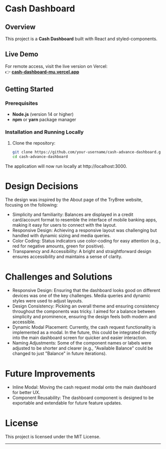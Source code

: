 # Cash Dashboard

## Overview

This project is a **Cash Dashboard** built with React and styled-components.

## Live Demo

For remote access, visit the live version on Vercel:  
👉 **[cash-dashboard-mu.vercel.app](https://cash-dashboard-mu.vercel.app)**

## Getting Started

### Prerequisites

- **Node.js** (version 14 or higher)
- **npm** or **yarn** package manager

### Installation and Running Locally

1. Clone the repository:
   ```bash
   git clone https://github.com/your-username/cash-advance-dashboard.git
   cd cash-advance-dashboard
   ```

The application will now run locally at http://localhost:3000.

# Design Decisions

The design was inspired by the About page of the TryBree website, focusing on the following:

- Simplicity and familiarity: Balances are displayed in a credit card/account format to resemble the interface of mobile banking apps, making it easy for users to connect with the layout.
- Responsive Design: Achieving a responsive layout was challenging but handled with dynamic sizing and media queries.
- Color Coding: Status indicators use color-coding for easy attention (e.g., red for negative amounts, green for positive).
- Transparency and Accessibility: A bright and straightforward design ensures accessibility and maintains a sense of clarity.

# Challenges and Solutions

- Responsive Design: Ensuring that the dashboard looks good on different devices was one of the key challenges. Media queries and dynamic styles were used to adjust layouts.
- Design Consistency: Picking an overall theme and ensuring consistency throughout the components was tricky. I aimed for a balance between simplicity and prominence, ensuring the design feels both modern and accessible.
- Dynamic Modal Placement: Currently, the cash request functionality is implemented as a modal. In the future, this could be integrated directly into the main dashboard screen for quicker and easier interaction.
- Naming Adjustments: Some of the component names or labels were adjusted to be shorter and clearer (e.g., "Available Balance" could be changed to just "Balance" in future iterations).

# Future Improvements

- Inline Modal: Moving the cash request modal onto the main dashboard for better UX.
- Component Reusability: The dashboard component is designed to be exportable and extendable for future feature updates.

# License
This project is licensed under the MIT License.

---
